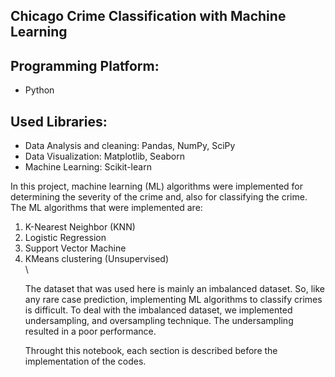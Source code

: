 ## Chicago Crime Classification with Machine Learning


## Programming Platform:
* Python

## Used Libraries:
* Data Analysis and cleaning: Pandas, NumPy, SciPy 
* Data Visualization: Matplotlib, Seaborn
* Machine Learning: Scikit-learn

In this project, machine learning (ML) algorithms were implemented for determining the severity of the crime and, also for classifying the crime. The ML algorithms that were implemented are:
<ol>
<li>K-Nearest Neighbor (KNN)</li>
<li>Logistic Regression</li>
<li>Support Vector Machine</li>
<li>KMeans clustering (Unsupervised)</li>    
\

The dataset that was used here is mainly an imbalanced dataset. So, like any rare case prediction, implementing ML algorithms to classify crimes is difficult. To deal with the imbalanced dataset, we implemented undersampling, and oversampling technique. The undersampling resulted in a poor performance. 

Throught this notebook, each section is described before the implementation of the codes.


